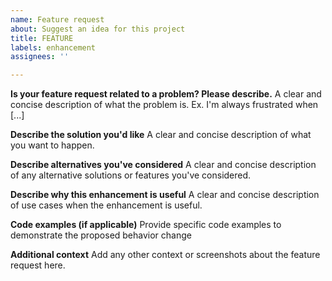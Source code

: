 ```yaml
---
name: Feature request
about: Suggest an idea for this project
title: FEATURE
labels: enhancement
assignees: ''

---
```


**Is your feature request related to a problem? Please describe.**
A clear and concise description of what the problem is. Ex. I'm always frustrated when [...]

**Describe the solution you'd like**
A clear and concise description of what you want to happen.

**Describe alternatives you've considered**
A clear and concise description of any alternative solutions or features you've considered.

**Describe why this enhancement is useful**
A clear and concise description of use cases when the enhancement is useful.

**Code examples (if applicable)**
Provide specific code examples to demonstrate the proposed behavior change

**Additional context**
Add any other context or screenshots about the feature request here.
